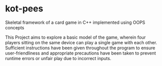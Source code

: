 # kot-pees
Skeletal framework of a card game in C++ implemented using OOPS concepts

This Project aims to explore a basic model of the game, wherein four players sitting on the same device can play a single game with each other. Sufficient instructions have been given throughout the program to ensure user-friendliness and appropriate precautions have been taken to prevent runtime errors or unfair play due to incorrect inputs.

